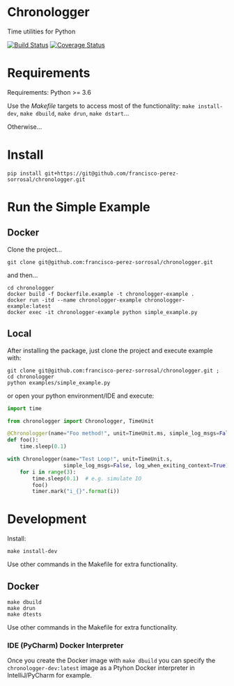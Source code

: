 # Chronologger

Time utilities for Python

[![Build Status](https://travis-ci.org/francisco-perez-sorrosal/chronologger.svg?branch=master)](https://travis-ci.org/francisco-perez-sorrosal/chronologger)
[![Coverage Status](https://coveralls.io/repos/github/francisco-perez-sorrosal/chronologger/badge.svg?branch=master)](https://coveralls.io/github/francisco-perez-sorrosal/chronologger?branch=master)

# Requirements
Requirements: Python >= 3.6

Use the *Makefile* targets to access most of the functionality: `make install-dev`, `make dbuild`, `make drun`, `make dstart`...

Otherwise...

# Install
```shell script
pip install git+https://git@github.com/francisco-perez-sorrosal/chronologger.git
```

# Run the Simple Example

## Docker

Clone the project...
```shell script
git clone git@github.com:francisco-perez-sorrosal/chronologger.git
```

and then...
```shell script
cd chronologger
docker build -f Dockerfile.example -t chronologger-example .
docker run -itd --name chronologger-example chronologger-example:latest
docker exec -it chronologger-example python simple_example.py 
```

## Local

After installing the package, just clone the project and execute example with:

```shell script
git clone git@github.com:francisco-perez-sorrosal/chronologger.git ; cd chronologger
python examples/simple_example.py
``` 

or open your python environment/IDE and execute:

```python
import time

from chronologger import Chronologger, TimeUnit

@Chronologger(name="Foo method!", unit=TimeUnit.ms, simple_log_msgs=False, log_when_exiting_context=True)
def foo():
    time.sleep(0.1)

with Chronologger(name="Test Loop!", unit=TimeUnit.s,
                  simple_log_msgs=False, log_when_exiting_context=True).start() as timer:
    for i in range(3):
        time.sleep(0.1)  # e.g. simulate IO
        foo()
        timer.mark("i_{}".format(i))
```

# Development

Install: 

```shell script
make install-dev
```

Use other commands in the Makefile for extra functionality.

## Docker

```shell script
make dbuild
make drun
make dtests
```

Use other commands in the Makefile for extra functionality.

### IDE (PyCharm) Docker Interpreter
Once you create the Docker image with `make dbuild` you can specify the `chronologger-dev:latest` image as a Ptyhon
Docker interpreter in IntelliJ/PyCharm for example.
